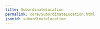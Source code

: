 ```yaml
---
title: SubordinateLocation
permalink: core/SubordinateLocation.html
jsonid: subordinatelocation
---
```


